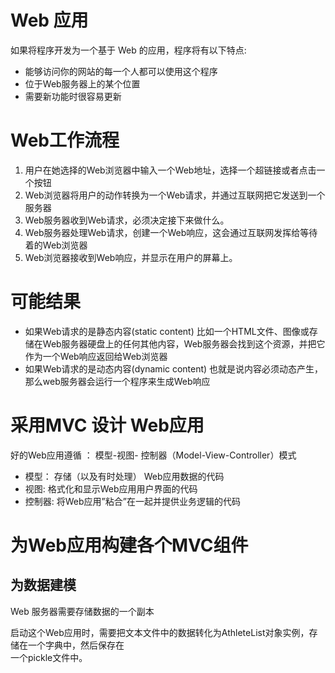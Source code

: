 # Web 应用

如果将程序开发为一个基于 Web 的应用，程序将有以下特点:

+ 能够访问你的网站的每一个人都可以使用这个程序
+ 位于Web服务器上的某个位置
+ 需要新功能时很容易更新

# Web工作流程

1. 用户在她选择的Web浏览器中输入一个Web地址，选择一个超链接或者点击一个按钮
2. Web浏览器将用户的动作转换为一个Web请求，并通过互联网把它发送到一个服务器
3. Web服务器收到Web请求，必须决定接下来做什么。
4. Web服务器处理Web请求，创建一个Web响应，这会通过互联网发挥给等待着的Web浏览器
5. Web浏览器接收到Web响应，并显示在用户的屏幕上。

# 可能结果
  
+ 如果Web请求的是静态内容(static content) 比如一个HTML文件、图像或存储在Web服务器硬盘上的任何其他内容，Web服务器会找到这个资源，并把它作为一个Web响应返回给Web浏览器
+ 如果Web请求的是动态内容(dynamic content) 也就是说内容必须动态产生，那么web服务器会运行一个程序来生成Web响应
  
# 采用MVC 设计 Web应用

好的Web应用遵循 ： 模型-视图- 控制器（Model-View-Controller）模式
  
+ 模型： 存储（以及有时处理） Web应用数据的代码
+ 视图:  格式化和显示Web应用用户界面的代码
+ 控制器: 将Web应用”粘合”在一起并提供业务逻辑的代码

# 为Web应用构建各个MVC组件

## 为数据建模

Web 服务器需要存储数据的一个副本

启动这个Web应用时，需要把文本文件中的数据转化为AthleteList对象实例，存储在一个字典中，然后保存在  
一个pickle文件中。

